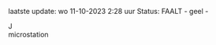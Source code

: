 laatste update: 
wo 11-10-2023  2:28   uur 
Status: FAALT - geel - 
<div class="service R">J</div><div class="service Y">microstation</div>